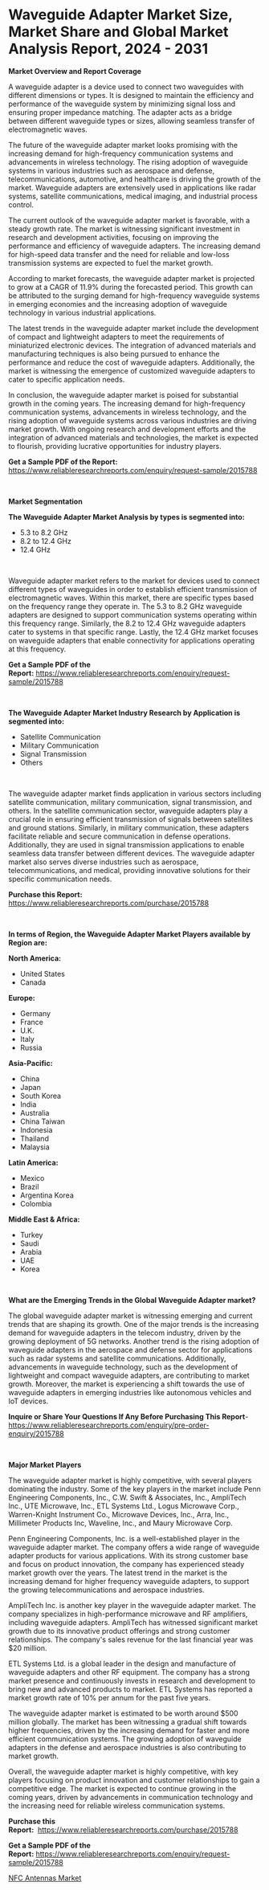 <p><h1>Waveguide Adapter Market Size, Market Share and Global Market Analysis Report, 2024 - 2031</h1></p><p><strong>Market Overview and Report Coverage</strong></p>
<p><p>A waveguide adapter is a device used to connect two waveguides with different dimensions or types. It is designed to maintain the efficiency and performance of the waveguide system by minimizing signal loss and ensuring proper impedance matching. The adapter acts as a bridge between different waveguide types or sizes, allowing seamless transfer of electromagnetic waves.</p><p>The future of the waveguide adapter market looks promising with the increasing demand for high-frequency communication systems and advancements in wireless technology. The rising adoption of waveguide systems in various industries such as aerospace and defense, telecommunications, automotive, and healthcare is driving the growth of the market. Waveguide adapters are extensively used in applications like radar systems, satellite communications, medical imaging, and industrial process control.</p><p>The current outlook of the waveguide adapter market is favorable, with a steady growth rate. The market is witnessing significant investment in research and development activities, focusing on improving the performance and efficiency of waveguide adapters. The increasing demand for high-speed data transfer and the need for reliable and low-loss transmission systems are expected to fuel the market growth.</p><p>According to market forecasts, the waveguide adapter market is projected to grow at a CAGR of 11.9% during the forecasted period. This growth can be attributed to the surging demand for high-frequency waveguide systems in emerging economies and the increasing adoption of waveguide technology in various industrial applications.</p><p>The latest trends in the waveguide adapter market include the development of compact and lightweight adapters to meet the requirements of miniaturized electronic devices. The integration of advanced materials and manufacturing techniques is also being pursued to enhance the performance and reduce the cost of waveguide adapters. Additionally, the market is witnessing the emergence of customized waveguide adapters to cater to specific application needs.</p><p>In conclusion, the waveguide adapter market is poised for substantial growth in the coming years. The increasing demand for high-frequency communication systems, advancements in wireless technology, and the rising adoption of waveguide systems across various industries are driving market growth. With ongoing research and development efforts and the integration of advanced materials and technologies, the market is expected to flourish, providing lucrative opportunities for industry players.</p></p>
<p><strong>Get a Sample PDF of the Report:</strong> <a href="https://www.reliableresearchreports.com/enquiry/request-sample/2015788">https://www.reliableresearchreports.com/enquiry/request-sample/2015788</a></p>
<p>&nbsp;</p>
<p><strong>Market Segmentation</strong></p>
<p><strong>The Waveguide Adapter Market Analysis by types is segmented into:</strong></p>
<p><ul><li>5.3 to 8.2 GHz</li><li>8.2 to 12.4 GHz</li><li>12.4 GHz</li></ul></p>
<p>&nbsp;</p>
<p><p>Waveguide adapter market refers to the market for devices used to connect different types of waveguides in order to establish efficient transmission of electromagnetic waves. Within this market, there are specific types based on the frequency range they operate in. The 5.3 to 8.2 GHz waveguide adapters are designed to support communication systems operating within this frequency range. Similarly, the 8.2 to 12.4 GHz waveguide adapters cater to systems in that specific range. Lastly, the 12.4 GHz market focuses on waveguide adapters that enable connectivity for applications operating at this frequency.</p></p>
<p><strong>Get a Sample PDF of the Report:</strong>&nbsp;<a href="https://www.reliableresearchreports.com/enquiry/request-sample/2015788">https://www.reliableresearchreports.com/enquiry/request-sample/2015788</a></p>
<p>&nbsp;</p>
<p><strong>The Waveguide Adapter Market Industry Research by Application is segmented into:</strong></p>
<p><ul><li>Satellite Communication</li><li>Military Communication</li><li>Signal Transmission</li><li>Others</li></ul></p>
<p>&nbsp;</p>
<p><p>The waveguide adapter market finds application in various sectors including satellite communication, military communication, signal transmission, and others. In the satellite communication sector, waveguide adapters play a crucial role in ensuring efficient transmission of signals between satellites and ground stations. Similarly, in military communication, these adapters facilitate reliable and secure communication in defense operations. Additionally, they are used in signal transmission applications to enable seamless data transfer between different devices. The waveguide adapter market also serves diverse industries such as aerospace, telecommunications, and medical, providing innovative solutions for their specific communication needs.</p></p>
<p><strong>Purchase this Report:</strong>&nbsp; <a href="https://www.reliableresearchreports.com/purchase/2015788">https://www.reliableresearchreports.com/purchase/2015788</a></p>
<p>&nbsp;</p>
<p><strong>In terms of Region, the Waveguide Adapter Market Players available by Region are:</strong></p>
<p>
    <p> <strong> North America: </strong>
        <ul>
            <li>United States</li>
            <li>Canada</li>
        </ul>
        </p> 
    <p> <strong> Europe: </strong>
        <ul>
            <li>Germany</li>
            <li>France</li>
            <li>U.K.</li>
            <li>Italy</li>
            <li>Russia</li>
        </ul>
        </p> 
    <p> <strong> Asia-Pacific: </strong>
        <ul>
            <li>China</li>
            <li>Japan</li>
            <li>South Korea</li>
            <li>India</li>
            <li>Australia</li>
            <li>China Taiwan</li>
            <li>Indonesia</li>
            <li>Thailand</li>
            <li>Malaysia</li>
        </ul>
        </p> 
    <p> <strong> Latin America: </strong>
        <ul>
            <li>Mexico</li>
            <li>Brazil</li>
            <li>Argentina Korea</li>
            <li>Colombia</li>
        </ul>
        </p> 
    <p> <strong> Middle East & Africa: </strong>
        <ul>
            <li>Turkey</li>
            <li>Saudi</li>
            <li>Arabia</li>
            <li>UAE</li>
            <li>Korea</li>
        </ul>
    </p>
    </p>
<p>&nbsp;</p>
<p><strong>What are the Emerging Trends in the Global Waveguide Adapter market?</strong></p>
<p><p>The global waveguide adapter market is witnessing emerging and current trends that are shaping its growth. One of the major trends is the increasing demand for waveguide adapters in the telecom industry, driven by the growing deployment of 5G networks. Another trend is the rising adoption of waveguide adapters in the aerospace and defense sector for applications such as radar systems and satellite communications. Additionally, advancements in waveguide technology, such as the development of lightweight and compact waveguide adapters, are contributing to market growth. Moreover, the market is experiencing a shift towards the use of waveguide adapters in emerging industries like autonomous vehicles and IoT devices.</p></p>
<p><strong>Inquire or Share Your Questions If Any Before Purchasing This Report</strong>- <a href="https://www.reliableresearchreports.com/enquiry/pre-order-enquiry/2015788">https://www.reliableresearchreports.com/enquiry/pre-order-enquiry/2015788</a></p>
<p>&nbsp;</p>
<p><strong>Major Market Players</strong></p>
<p><p>The waveguide adapter market is highly competitive, with several players dominating the industry. Some of the key players in the market include Penn Engineering Components, Inc., C.W. Swift & Associates, Inc., AmpliTech Inc., UTE Microwave, Inc., ETL Systems Ltd., Logus Microwave Corp., Warren-Knight Instrument Co., Microwave Devices, Inc., Arra, Inc., Millimeter Products Inc, Waveline, Inc., and Maury Microwave Corp.</p><p>Penn Engineering Components, Inc. is a well-established player in the waveguide adapter market. The company offers a wide range of waveguide adapter products for various applications. With its strong customer base and focus on product innovation, the company has experienced steady market growth over the years. The latest trend in the market is the increasing demand for higher frequency waveguide adapters, to support the growing telecommunications and aerospace industries.</p><p>AmpliTech Inc. is another key player in the waveguide adapter market. The company specializes in high-performance microwave and RF amplifiers, including waveguide adapters. AmpliTech has witnessed significant market growth due to its innovative product offerings and strong customer relationships. The company's sales revenue for the last financial year was $20 million.</p><p>ETL Systems Ltd. is a global leader in the design and manufacture of waveguide adapters and other RF equipment. The company has a strong market presence and continuously invests in research and development to bring new and advanced products to market. ETL Systems has reported a market growth rate of 10% per annum for the past five years.</p><p>The waveguide adapter market is estimated to be worth around $500 million globally. The market has been witnessing a gradual shift towards higher frequencies, driven by the increasing demand for faster and more efficient communication systems. The growing adoption of waveguide adapters in the defense and aerospace industries is also contributing to market growth.</p><p>Overall, the waveguide adapter market is highly competitive, with key players focusing on product innovation and customer relationships to gain a competitive edge. The market is expected to continue growing in the coming years, driven by advancements in communication technology and the increasing need for reliable wireless communication systems.</p></p>
<p><strong>Purchase this Report:</strong>&nbsp;&nbsp;<a href="https://www.reliableresearchreports.com/purchase/2015788">https://www.reliableresearchreports.com/purchase/2015788</a></p>
<p></p>
<p><strong>Get a Sample PDF of the Report:</strong>&nbsp;<a href="https://www.reliableresearchreports.com/enquiry/request-sample/2015788">https://www.reliableresearchreports.com/enquiry/request-sample/2015788</a></p>
<p><p><a href="https://github.com/jhcraigie/Market-Research-Report-List-1/blob/main/nfc-antennas-market.md">NFC Antennas Market</a></p></p>